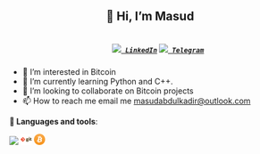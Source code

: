



  <h2 align="center">👋 Hi, I’m Masud</h2>
<h5 align="center">
  <code>
    <a href="https://www.linkedin.com/in/masud-abdulkadir/" title="LinkedIn Profile"><img width="22" src="https://raw.githubusercontent.com/aureleoules/aureleoules/master/images/linkedin.svg"> LinkedIn</a></code>
  <code><a href="https://t.me/theletterm" title="Telegram Profile"><img width="22" src="https://raw.githubusercontent.com/aureleoules/aureleoules/master/images/telegram.svg"> Telegram</a></code>
</h5>

- 👀 I’m interested in Bitcoin
- 🌱 I’m currently learning Python and C++.
- 💞️ I’m looking to collaborate on Bitcoin projects
- 📫 How to reach me email me masudabdulkadir@outlook.com


**🔧 Languages and tools**:
<div>
    <code><img height="20" src="https://raw.githubusercontent.com/aureleoules/aureleoules/master/images/go.png"></code>
    <code><img height="20" src="https://raw.githubusercontent.com/github/explore/80688e429a7d4ef2fca1e82350fe8e3517d3494d/topics/git/git.png"></code>
    <code><img height="20" src="https://raw.githubusercontent.com/github/explore/80688e429a7d4ef2fca1e82350fe8e3517d3494d/topics/bitcoin/bitcoin.png"></code>
<div>

<!---
masud-abdulkadir/masud-abdulkadir is a ✨ special ✨ repository because its `README.md` (this file) appears on your GitHub profile.
You can click the Preview link to take a look at your changes.
--->
